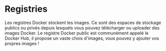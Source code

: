 # Registries

Les registres Docker stockent les images. Ce sont des espaces de stockage
publics ou privés depuis lesquels vous pouvez télécharger ou uploader des
images Docker. Le registre Docker public est communément appelé le Docker Hub,
il propose un vaste choix d'images, vous pouvez y ajouter vos propres images !
